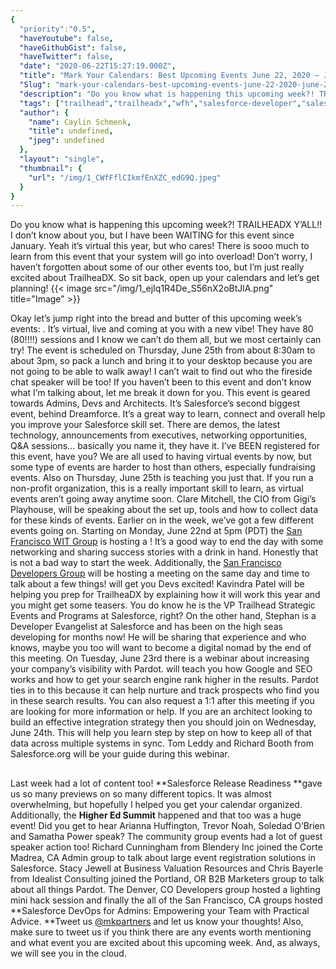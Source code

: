 ```yaml
---
{
  "priority":"0.5",
  "haveYoutube": false,
  "haveGithubGist": false,
  "haveTwitter": false,
  "date": "2020-06-22T15:27:19.000Z",
  "title": "Mark Your Calendars: Best Upcoming Events June 22, 2020 — June 26, 2020",
  "Slug": "mark-your-calendars-best-upcoming-events-june-22-2020-june-26-2020",
  "description": "Do you know what is happening this upcoming week?! TRAILHEADX Y’ALL!! I don’t know about you, but I have been WAITING for this event since January. Yeah it’s virtual this year, but who cares! There is sooo much to learn from this event that your system will go into overload! Don’t worry, I haven’t forgotten about some of our other events too, but I’m just really excited about TrailheaDX. So sit back, open up your calendars and let’s get planning!.",
  "tags": ["trailhead","trailheadx","wfh","salesforce-developer","salesforce-event"],
  "author": {
    "name": Caylin Schmenk,
    "title": undefined,
    "jpeg": undefined
  },
  "layout": "single",
  "thumbnail": {
    "url": "/img/1_CWfFflCIkmfEnXZC_edG9Q.jpeg"
  }
}
---
```

Do you know what is happening this upcoming week?! TRAILHEADX Y’ALL!! I don’t know about you, but I have been WAITING for this event since January. Yeah it’s virtual this year, but who cares! There is sooo much to learn from this event that your system will go into overload! Don’t worry, I haven’t forgotten about some of our other events too, but I’m just really excited about TrailheaDX. So sit back, open up your calendars and let’s get planning!
{{< image src="/img/1_ejIq1R4De_S56nX2oBtJlA.png" title="Image" >}}

Okay let’s jump right into the bread and butter of this upcoming week’s events: [](https://www.salesforce.com/trailheadx/). It’s virtual, live and coming at you with a new vibe! They have 80 (80!!!!) sessions and I know we can’t do them all, but we most certainly can try! The event is scheduled on Thursday, June 25th from about 8:30am to about 3pm, so pack a lunch and bring it to your desktop because you are not going to be able to walk away! I can’t wait to find out who the fireside chat speaker will be too! If you haven’t been to this event and don’t know what I’m talking about, let me break it down for you. This event is geared towards Admins, Devs and Architects. It’s Salesforce’s second biggest event, behind Dreamforce. It’s a great way to learn, connect and overall help you improve your Salesforce skill set. There are demos, the latest technology, announcements from executives, networking opportunities, Q&amp;A sessions… basically you name it, they have it. I’ve BEEN registered for this event, have you?
We are all used to having virtual events by now, but some type of events are harder to host than others, especially fundraising events. Also on Thursday, June 25th [](https://www.salesforce.com/form/sfdo/ngo/fundraising-events-online/) is teaching you just that. If you run a non-profit organization, this is a really important skill to learn, as virtual events aren’t going away anytime soon. Clare Mitchell, the CIO from Gigi’s Playhouse, will be speaking about the set up, tools and how to collect data for these kinds of events.
Earlier on in the week, we’ve got a few different events going on. Starting on Monday, June 22nd at 5pm (PDT) the [San Francisco WIT Group](https://trailblazercommunitygroups.com/san-francisco-ca-women-in-tech-group/) is hosting a [](https://trailblazercommunitygroups.com/events/details/salesforce-san-francisco-ca-women-in-tech-group-presents-san-francisco-wit-happy-hour/)! It’s a good way to end the day with some networking and sharing success stories with a drink in hand. Honestly that is not a bad way to start the week.
Additionally, the [San Francisco Developers Group](https://trailblazercommunitygroups.com/san-francisco-ca-developers-group/) will be hosting a meeting on the same day and time to talk about a few things! [](https://trailblazercommunitygroups.com/events/details/salesforce-san-francisco-ca-developers-group-presents-road-to-tdx20-w-kavindra-patel-salesforce-development-from-the-high-seas-w-stephan-chandler-garcia/) will get you Devs excited! Kavindra Patel will be helping you prep for TrailheaDX by explaining how it will work this year and you might get some teasers. You do know he is the VP Trailhead Strategic Events and Programs at Salesforce, right? On the other hand, Stephan is a Developer Evangelist at Salesforce and has been on the high seas developing for months now! He will be sharing that experience and who knows, maybe you too will want to become a digital nomad by the end of this meeting.
On Tuesday, June 23rd there is a webinar about increasing your company’s visibility with Pardot. [](https://register.gotowebinar.com/rt/6263009941202190082?source=Calendar) will teach you how Google and SEO works and how to get your search engine rank higher in the results. Pardot ties in to this because it can help nurture and track prospects who find you in these search results. You can also request a 1:1 after this meeting if you are looking for more information or help.
If you are an architect looking to build an effective integration strategy then you should join [](https://www.salesforce.com/form/sfdo/sfdo/integration-strategy-ask-an-architect/) on Wednesday, June 24th. This will help you learn step by step on how to keep all of that data across multiple systems in sync. Tom Leddy and Richard Booth from Salesforce.org will be your guide during this webinar.

## 

Last week had a lot of content too! **Salesforce Release Readiness **gave us so many previews on so many different topics. It was almost overwhelming, but hopefully I helped you get your calendar organized. Additionally, the **Higher Ed Summit** happened and that too was a huge event! Did you get to hear Arianna Huffington, Trevor Noah, Soledad O’Brien and Samatha Power speak?
The community group events had a lot of guest speaker action too! Richard Cunningham from Blendery Inc joined the Corte Madrea, CA Admin group to talk about large event registration solutions in Salesforce. Stacy Jewell at Business Valuation Resources and Chris Bayerle from Idealist Consulting joined the Portland, OR B2B Marketers group to talk about all things Pardot. The Denver, CO Developers group hosted a lighting mini hack session and finally the all of the San Francisco, CA groups hosted **Salesforce DevOps for Admins: Empowering your Team with Practical Advice. **Tweet us [@mkpartners](http://twitter.com/mkpartners) and let us know your thoughts!
Also, make sure to tweet us if you think there are any events worth mentioning and what event you are excited about this upcoming week. And, as always, we will see you in the cloud.
